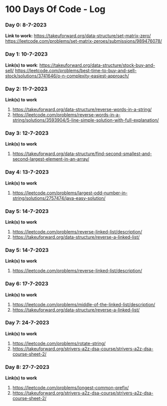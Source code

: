 # 100 Days Of Code - Log

### Day 0: 8-7-2023

**Link to work:** https://takeuforward.org/data-structure/set-matrix-zero/
https://leetcode.com/problems/set-matrix-zeroes/submissions/989476078/

### Day 1: 10-7-2023

**Link(s) to work**: 
https://takeuforward.org/data-structure/stock-buy-and-sell/
https://leetcode.com/problems/best-time-to-buy-and-sell-stock/solutions/3741646/o-n-complexity-easiest-approach/


### Day 2: 11-7-2023

**Link(s) to work**
1. https://takeuforward.org/data-structure/reverse-words-in-a-string/
2. https://leetcode.com/problems/reverse-words-in-a-string/solutions/3593904/5-line-simple-solution-with-full-explanation/


### Day 3: 12-7-2023

**Link(s) to work**
1. https://takeuforward.org/data-structure/find-second-smallest-and-second-largest-element-in-an-array/


### Day 4: 13-7-2023

**Link(s) to work**
1. https://leetcode.com/problems/largest-odd-number-in-string/solutions/2757474/java-easy-solution/


### Day 5: 14-7-2023

**Link(s) to work**
1. https://leetcode.com/problems/reverse-linked-list/description/
2. https://takeuforward.org/data-structure/reverse-a-linked-list/

### Day 5: 14-7-2023

**Link(s) to work**
1. https://leetcode.com/problems/reverse-linked-list/description/

### Day 6: 17-7-2023

**Link(s) to work**
1. https://leetcode.com/problems/middle-of-the-linked-list/description/
2. https://takeuforward.org/data-structure/reverse-a-linked-list/

### Day 7: 24-7-2023

**Link(s) to work**
1. https://leetcode.com/problems/rotate-string/
2. https://takeuforward.org/strivers-a2z-dsa-course/strivers-a2z-dsa-course-sheet-2/

### Day 8: 27-7-2023

**Link(s) to work**
1. https://leetcode.com/problems/longest-common-prefix/
2. https://takeuforward.org/strivers-a2z-dsa-course/strivers-a2z-dsa-course-sheet-2/
